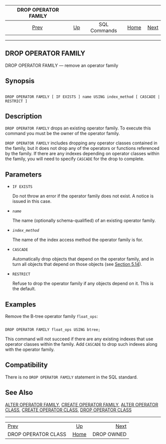 <!--?xml version="1.0" encoding="UTF-8" standalone="no"?-->

|                 DROP OPERATOR FAMILY                |                                        |              |                                                       |                                           |
| :-------------------------------------------------: | :------------------------------------- | :----------: | ----------------------------------------------------: | ----------------------------------------: |
| [Prev](sql-dropopclass.html "DROP OPERATOR CLASS")  | [Up](sql-commands.html "SQL Commands") | SQL Commands | [Home](index.html "PostgreSQL 17devel Documentation") |  [Next](sql-drop-owned.html "DROP OWNED") |

***



## DROP OPERATOR FAMILY

DROP OPERATOR FAMILY — remove an operator family

## Synopsis

```

DROP OPERATOR FAMILY [ IF EXISTS ] name USING index_method [ CASCADE | RESTRICT ]
```

## Description

`DROP OPERATOR FAMILY` drops an existing operator family. To execute this command you must be the owner of the operator family.

`DROP OPERATOR FAMILY` includes dropping any operator classes contained in the family, but it does not drop any of the operators or functions referenced by the family. If there are any indexes depending on operator classes within the family, you will need to specify `CASCADE` for the drop to complete.

## Parameters

*   `IF EXISTS`

    Do not throw an error if the operator family does not exist. A notice is issued in this case.

*   *`name`*

    The name (optionally schema-qualified) of an existing operator family.

*   *`index_method`*

    The name of the index access method the operator family is for.

*   `CASCADE`

    Automatically drop objects that depend on the operator family, and in turn all objects that depend on those objects (see [Section 5.14](ddl-depend.html "5.14. Dependency Tracking")).

*   `RESTRICT`

    Refuse to drop the operator family if any objects depend on it. This is the default.

## Examples

Remove the B-tree operator family `float_ops`:

```

DROP OPERATOR FAMILY float_ops USING btree;
```

This command will not succeed if there are any existing indexes that use operator classes within the family. Add `CASCADE` to drop such indexes along with the operator family.

## Compatibility

There is no `DROP OPERATOR FAMILY` statement in the SQL standard.

## See Also

[ALTER OPERATOR FAMILY](sql-alteropfamily.html "ALTER OPERATOR FAMILY"), [CREATE OPERATOR FAMILY](sql-createopfamily.html "CREATE OPERATOR FAMILY"), [ALTER OPERATOR CLASS](sql-alteropclass.html "ALTER OPERATOR CLASS"), [CREATE OPERATOR CLASS](sql-createopclass.html "CREATE OPERATOR CLASS"), [DROP OPERATOR CLASS](sql-dropopclass.html "DROP OPERATOR CLASS")

***

|                                                     |                                                       |                                           |
| :-------------------------------------------------- | :---------------------------------------------------: | ----------------------------------------: |
| [Prev](sql-dropopclass.html "DROP OPERATOR CLASS")  |         [Up](sql-commands.html "SQL Commands")        |  [Next](sql-drop-owned.html "DROP OWNED") |
| DROP OPERATOR CLASS                                 | [Home](index.html "PostgreSQL 17devel Documentation") |                                DROP OWNED |
